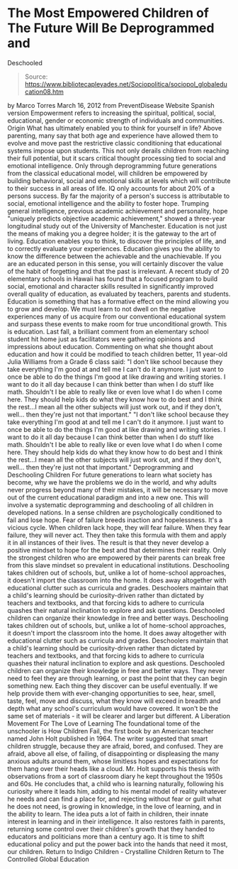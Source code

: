 # The Most Empowered Children of The Future Will Be Deprogrammed and 
Deschooled

> Source: https://www.bibliotecapleyades.net/Sociopolitica/sociopol_globaleducation08.htm

by Marco Torres
March 16, 2012 from PreventDisease Website
Spanish version
Empowerment refers to increasing the spiritual, political, social, educational, gender or economic strength of individuals and communities.
Origin
What has ultimately enabled you to think for yourself in life?
Above parenting, many say that both age and experience have allowed them to evolve and move past the restrictive classic conditioning that educational systems impose upon students.
This not only derails children from reaching their full potential, but it scars critical thought processing tied to social and emotional intelligence.
Only through deprogramming future generations from the classical educational model, will children be empowered by building behavioral, social and emotional skills at levels which will contribute to their success in all areas of life.
IQ only accounts for about 20% of a persons success.
By far the majority of a person's success is attributable to social, emotional intelligence and the ability to foster hope. Trumping general intelligence, previous academic achievement and personality, hope "uniquely predicts objective academic achievement," showed a three-year longitudinal study out of the University of Manchester. Education is not just the means of making you a degree holder; it is the gateway to the art of living. Education enables you to think, to discover the principles of life, and to correctly evaluate your experiences. Education gives you the ability to know the difference between the achievable and the unachievable. If you are an educated person in this sense, you will certainly discover the value of the habit of forgetting and that the past is irrelevant. A recent study of 20 elementary schools in Hawaii has found that a focused program to build social, emotional and character skills resulted in significantly improved overall quality of education, as evaluated by teachers, parents and students. Education is something that has a formative effect on the mind allowing you to grow and develop. We must learn to not dwell on the negative experiences many of us acquire from our conventional educational system and surpass these events to make room for true unconditional growth. This is education. Last fall, a brilliant comment from an elementary school student hit home just as facilitators were gathering opinions and impressions about education.
Commenting on what she thought about education and how it could be modified to teach children better, 11 year-old Julia Williams from a Grade 6 class said:
"I don't like school because they take everything I'm good at and tell me I can't do it anymore. I just want to once be able to do the things I'm good at like drawing and writing stories. I want to do it all day because I can think better than when I do stuff like math. Shouldn't I be able to really like or even love what I do when I come here. They should help kids do what they know how to do best and I think the rest...I mean all the other subjects will just work out, and if they don't, well... then they're just not that important."
"I don't like school because they take everything I'm good at and tell me I can't do it anymore. I just want to once be able to do the things I'm good at like drawing and writing stories. I want to do it all day because I can think better than when I do stuff like math.
Shouldn't I be able to really like or even love what I do when I come here. They should help kids do what they know how to do best and I think the rest...I mean all the other subjects will just work out, and if they don't, well... then they're just not that important."
Deprogramming and Deschooling Children For future generations to learn what society has become, why we have the problems we do in the world, and why adults never progress beyond many of their mistakes, it will be necessary to move out of the current educational paradigm and into a new one.
This will involve a systematic deprogramming and deschooling of all children in developed nations. In a sense children are psychologically conditioned to fail and lose hope. Fear of failure breeds inaction and hopelessness. It's a vicious cycle. When children lack hope, they will fear failure. When they fear failure, they will never act.
They then take this formula with them and apply it in all instances of their lives. The result is that they never develop a positive mindset to hope for the best and that determines their reality.
Only the strongest children who are empowered by their parents can break free from this slave mindset so prevalent in educational institutions.
Deschooling takes children out of schools, but, unlike a lot of home-school approaches, it doesn't import the classroom into the home. It does away altogether with educational clutter such as curricula and grades. Deschoolers maintain that a child's learning should be curiosity-driven rather than dictated by teachers and textbooks, and that forcing kids to adhere to curricula quashes their natural inclination to explore and ask questions. Deschooled children can organize their knowledge in free and better ways.
Deschooling takes children out of schools, but, unlike a lot of home-school approaches, it doesn't import the classroom into the home. It does away altogether with educational clutter such as curricula and grades.
Deschoolers maintain that a child's learning should be curiosity-driven rather than dictated by teachers and textbooks, and that forcing kids to adhere to curricula quashes their natural inclination to explore and ask questions.
Deschooled children can organize their knowledge in free and better ways.
They never need to feel they are through learning, or past the point that they can begin something new.
Each thing they discover can be useful eventually. If we help provide them with ever-changing opportunities to see, hear, smell, taste, feel, move and discuss, what they know will exceed in breadth and depth what any school's curriculum would have covered.
It won't be the same set of materials - it will be clearer and larger but different.
A Liberation Movement For The Love of Learning The foundational tome of the unschooler is How Children Fail, the first book by an American teacher named John Holt published in 1964.
The writer suggested that smart children struggle,
because they are afraid, bored, and confused. They are afraid, above all else, of failing, of disappointing or displeasing the many anxious adults around them, whose limitless hopes and expectations for them hang over their heads like a cloud.
Mr. Holt supports his thesis with observations from a sort of classroom diary he kept throughout the 1950s and 60s.
He concludes that,
a child who is learning naturally, following his curiosity where it leads him, adding to his mental model of reality whatever he needs and can find a place for, and rejecting without fear or guilt what he does not need, is growing in knowledge, in the love of learning, and in the ability to learn.
The idea puts a lot of faith in children, their innate interest in learning and in their intelligence. It also restores faith in parents, returning some control over their children's growth that they handed to educators and politicians more than a century ago. It is time to shift educational policy and put the power back into the hands that need it most, our children.
Return to Indigo Children - Crystalline Children
Return to The Controlled Global Education
